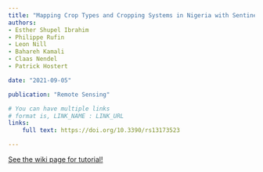 ```yaml
---
title: "Mapping Crop Types and Cropping Systems in Nigeria with Sentinel-2 Imagery"
authors:
- Esther Shupel Ibrahim
- Philippe Rufin
- Leon Nill
- Bahareh Kamali
- Claas Nendel
- Patrick Hostert

date: "2021-09-05"

publication: "Remote Sensing"

# You can have multiple links
# format is, LINK_NAME : LINK_URL
links:
    full text: https://doi.org/10.3390/rs13173523

---
```



[See the wiki page for tutorial!](https://github.com/hadisinaee/avicenna/wiki)